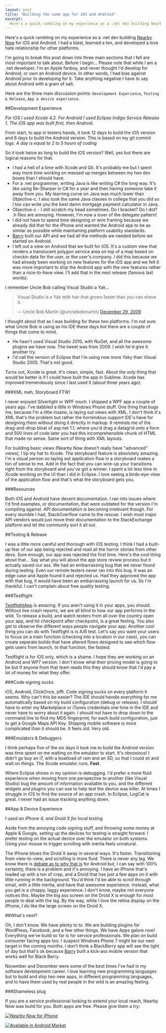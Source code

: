```yaml
---
layout: post
title: "Building the same app for iOS and Android"
excerpt:
  Here's a quick rambling on my experience as a .net dev building Nearby Now for iOS and Android. I had a blast, learned a ton, and developed a love hate relationship for other platforms.
---
```


Here's a quick rambling on my experience as a .net dev building [Nearby Now](http://www.nearbynow.co) for iOS and Android. I had a blast, learned a ton, and developed a love hate relationship for other platforms.

I'm going to break this post down into three main sections that I fell are most important to talk about. Before I begin... Please note that while I am a .net developer, I'm an Apple fanboy, and never thought I'd develop for Android, or own an Android device. In other words, I had bias against Android prior to developing for it. Take anything negative I have to say about Android with a grain of salt.

Here are the three main discussion points: `Development Experience`, `Testing & Release`, `App & device experience`.

##Development Experience

*For iOS I used Xcode 4.2. For Android I used Eclipse Indigo Service Release 1. The iOS app was built first, then Android.*

From start, to app in testers hands, it took 12 days to build the iOS version and 6 days to build the Android version. This is based on my git commit logs. *A day is equal to 2 to 5 hours of coding*

So it took twice as long to build the iOS version? Well, yes but there are logical reasons for that.

*   I had a hell of a time with Xcode and Git. It's probably me but I spent way more time working on messed up merges between my two dev boxes than I should have.
*   For a .net programmer, writing Java is like writing C# the long way. It's like using Re-Sharper in C# for a year and then having someone take it away from you. My learning curve on Java was much lower than Objective-c. I also took the same Java classes in college that you did so I too can write you the best damn mortgage payment calculator in Java.
*   Objective-c - I still scratch my head sometimes. Do I bracket? Do I dot? .h files are annoying. However, I'm now a lover of the delegate pattern!
*   I did not have to spend time designing or wire framing because we already did that for the iPhone and wanted the Android app to be as similar as possible while maintaining platform usability standards.
*   [Barry](http://www.twitter.com/azcoastal) built our API and we had all the methods we needed before we started on Android.
*   I left out a view on Android that we built for iOS. It's a custom view that renders a translucent polygon service area on top of a map based on checkin data for the user, or the user's company. I did this because we had already been working on new features for the iOS app and we felt it was more important to ship the Android app with the new features rather than a nice-to-have view. I'll add that in the next release (famous last words).

I remember Uncle Bob calling Visual Studio a Yak...
<blockquote class="twitter-tweet"><p>Visual Studio is a Yak with hair that grows faster than you can shave it.</p>&mdash; Uncle Bob Martin (@unclebobmartin) <a href="https://twitter.com/unclebobmartin/status/7174132432" data-datetime="2009-12-29T22:30:50+00:00">December 29, 2009</a></blockquote>
<script src="//platform.twitter.com/widgets.js" charset="utf-8"></script>

I thought about that as I was building for these two platforms. I'm not sure what Uncle Bob is using as his IDE these days but there are a couple of things that come to mind.

*   He hasn't used Visual Studio 2010, with NuGet, and all the awesome plugins we have now. The tweet was from 2009. I wish he'd give it another try.
*   I'd call the version of Eclipse that I'm using now more Yaky than Visual Studio 2005. That's not good.

Turns out, Xcode is great. It's clean, simple, fast. About the only thing that would be better is if I could have built the app in Sublime. Xcode has improved tremendously since I last used it (about three years ago). 

###XML meh, Storyboard FTW!

I never enjoyed Silverlight or WPF much. I shipped a WPF app a couple of years ago. I've dabbled a little in Windows Phone stuff. One thing that bugs me, because I'm a little insane, is laying out views with XML. I don't think it's XML that's the problem but rather the horrendous support IDE's have for designing them without doing it directly in markup. It reminds me of the drag-and-drop bloat of asp.net 1.1, where you'd drag a datagrid onto a form and 500 lines of code later you had this incomprehensible chunk of HTML that made no sense. Same sort of thing with XML layouts.

For building basic views (Nearby Now doesn't really have "advanced" views), I tip my hat to Xcode. The storyboard feature is absolutely amazing. I'm a visual person so laying out application flow in a storyboard makes a ton of sense to me. Add in the fact that you can wire-up your transitions right from the storyboard and you've got a winner. I spent a lot less time in Xcode working on the UI than I did in Eclipse. I love seeing a birds-eye-view of the application flow and that's what the storyboard gets you.

###Resources

Both iOS and Android have decent documentation. I ran into issues where I'd find examples, or documentation, that were outdated for the version I'm compiling against. API documentation is becoming irrelevant though. For every stumble I had, StackOverflow came to the rescue. I wish most major API vendors would just move their documentation to the StackExchange platform and let the community sort it all out.

##Testing & Release

I was a little more careful and thorough with iOS testing. I think I had a built-up fear of our app being rejected and read all the horror stories from other devs. Sure enough, our app was rejected the first time. Here's the cool thing about that... Say what you will about the app store review process but it actually saved our ass. We had an embarrassing bug that we never found during testing. Even our remote testers never ran into this bug. It was an edge case and Apple found it and rejected us. Had they approved the app with that bug, it would have been an embarrassing launch for us. So I'm thankful. I can't complain about free quality testing.

###Testflight

[TestflightApp](https://testflightapp.com/) is amazing. If you aren't using it in your apps, you should. Without live crash reports, we are all blind to how our app performs in the wild. To release a build, and watch testers from all over the country open your app, and hit checkpoint after checkpoint, is a great feeling. You also get to observe the different ways people navigate your app. Another cool thing you can do with Testflight is is A/B test. Let's say you want your users to focus on a main function (checking into a location in our case), you can create separate builds that have altered flows designed to see which flow gets users from launch, to that function, the fastest.

Testflight is for iOS only, which is a shame. I hope they are working on an Android and WP7 version. I don't know what their pricing model is going to be but if anyone from that team reads this they should know that I'd pay a lot of money for what they offer.

###Code signing sucks

iOS, Android, ClickOnce, pfft. Code signing sucks on every platform it seems. Why can't this be easier? The IDE should handle everything for me automatically based on my build configuration (debug or release). I should have to enter my Marketplace or iTunes credentials one time in the IDE and never have to worry about it again. I should not have to drop down to the command line to find my MD5 fingerprint, for each build configuration, just to get a Google Maps API Key. Shipping mobile software is more complicated than it should be. It feels old. Very old.

###Emulators & Debuggers

I think perhaps five of the six days it took me to build the Android version was time spent on me waiting on the emulator to start. It's obnoxious! I didn't go buy an i7, with a boatload of ram and an SD, so that I could sit and wait on things. The Xcode emulator runs. **Fast**.

Where Eclipse shines in my opinion is debugging. I'd prefer a more fluid experience when moving from one perspective to another (like Visual Studio) bug the amount of information available to you, and the different widgets and plugins you can use to help test the device was killer. At times I struggle in iOS to find the source of an app crash. In Eclipse, LogCat is great. I never had an issue tracking anything down.

##App & Device Experience

*I used an iPhone 4, and Droid X for local testing*

Aside from the annoying code signing stuff, and throwing some money at Apple & Google, setting up the devices for testing is straight forward. I prefer testing on the actual device over the emulator on both systems. Using your mouse to trigger scrolling with inertia feels unnatural.

The iPhone blows the Droid X away in several ways. It's faster. Transitioning from view-to-view, and scrolling is more fluid. There is never any lag. We know there is [debate as to why that is](http://www.forbes.com/sites/sap/2011/12/09/google-to-ex-intern-on-android-screen-lagginess-youre-wrong/) for Android but, I can say with 100% certainty, there is a problem and it's annoying. I have an iPhone that's loaded up with a ton of crap, and a Droid that has just a few apps on it with little running in the background. You'd think I'd be able to scroll through email, with a little inertia, and have that awesome experience. Instead, what you get is a choppy, laggy experience. I don't know, maybe not everyone notices this. Maybe the big ass screen on the Droid X is enough for most people to deal with the lag. By the way, while I love the retina display on the iPhone, I do like the large screen on the Droid X.

##What's next?

Oh, I don't know. We have plenty to to. We are building plugins for WordPress, Facebook, and a few other things. We have Apps galore now! Everything we've build so far is for service professionals. We plan on build consumer facing apps too. I suspect Windows Phone 7 might be our next target in the coming months. I don't think a BlackBerry app will see the light of day but that's ok because [Barry](http://www.twitter.com/azcoastal) built a kick-ass mobile version that works well for Black Berry.

November and December were some of the best times I've had in my software development career. I love learning new programming languages but to build and ship two new apps, in different programming languages, and to have them used by real people in the wild is an amazing feeling.

###Shameless plug

If you are a service professional looking to extend your local reach, Nearby Now was build for you. Both apps are free. Please give them a try:

<a href="http://itunes.apple.com/us/app/nearby-now/id484145186?ls=1&amp;mt=8"><img src="https://s3.amazonaws.com/cdn.nearbynow.co/images/App_Store_Badge.png" alt="Nearby Now for iPhone"></a>

<a href="http://market.android.com/details?id=nearby_now.android">
  <img src="http://www.android.com/images/brand/60_avail_market_logo2.png"
       alt="Available in Android Market" />
</a>